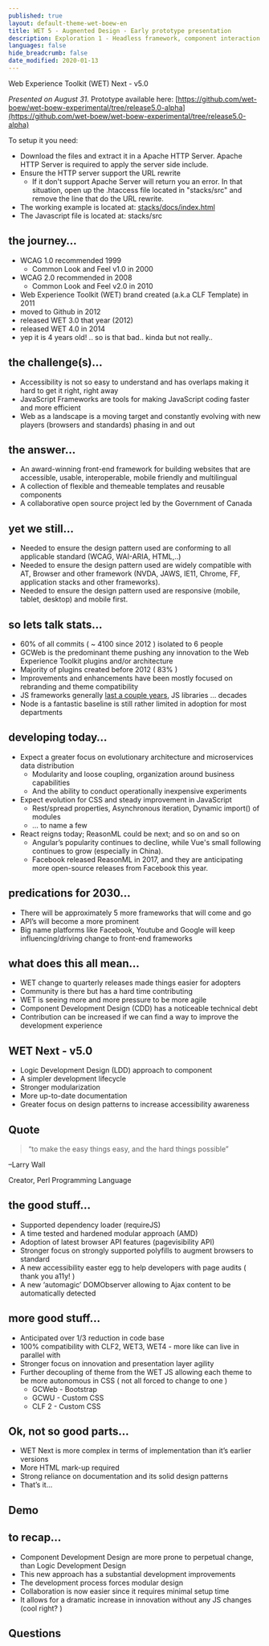 ```yaml
---
published: true
layout: default-theme-wet-boew-en
title: WET 5 - Augmented Design - Early prototype presentation
description: Exploration 1 - Headless framework, component interaction driven from markup, data first design
languages: false
hide_breadcrumb: false
date_modified: 2020-01-13
---
```

Web Experience Toolkit (WET) Next  - v5.0


*Presented on August 31.*
Prototype available here: [https://github.com/wet-boew/wet-boew-experimental/tree/release5.0-alpha](https://github.com/wet-boew/wet-boew-experimental/tree/release5.0-alpha)

To setup it you need:
* Download the files and extract it in a Apache HTTP Server. Apache HTTP Server is required to apply the server side include.
* Ensure the HTTP server support the URL rewrite
	* If it don't support Apache Server will return you an error. In that situation, open up the .htaccess file located in "stacks/src" and remove the line that do the URL rewrite.
* The working example is located at: [stacks/docs/index.html](2018-assets/2018-11-prototype/stacks/docs/index.html)
* The Javascript file is located at: stacks/src


## the journey…



* WCAG 1.0 recommended 1999
	* Common Look and Feel v1.0 in 2000
* WCAG 2.0 recommended in 2008
	* Common Look and Feel v2.0 in 2010
* Web Experience Toolkit (WET) brand created (a.k.a CLF Template) in 2011
* moved to Github in 2012
* released WET 3.0 that year (2012)
* released WET 4.0 in 2014
* yep it is 4 years old! .. so is that bad.. kinda but not really..

## the challenge(s)…

* Accessibility is not so easy to understand and has overlaps making it hard to get it right, right away
* JavaScript Frameworks are tools for making JavaScript coding faster and more efficient
* Web as a landscape is a moving target and constantly evolving with new players (browsers and standards) phasing in and out

## the answer…

* An award-winning front-end framework for building websites that are accessible, usable, interoperable, mobile friendly and multilingual
* A collection of flexible and themeable templates and reusable components
* A collaborative open source project led by the Government of Canada

## yet we still…

* Needed to ensure the design pattern used are conforming to all applicable standard (WCAG, WAI-ARIA, HTML,..)
* Needed to ensure the design pattern used are widely compatible with AT, Browser and other framework (NVDA, JAWS, IE11, Chrome, FF, application stacks and other frameworks).
* Needed to ensure the design pattern used are responsive (mobile, tablet, desktop) and mobile first.

## so lets talk stats…

* 60% of all commits ( ~ 4100 since 2012 ) isolated to 6 people
* GCWeb is the predominant theme pushing any innovation to the Web Experience Toolkit plugins and/or architecture
* Majority of plugins created before 2012 ( 83% )
* Improvements and enhancements have been mostly focused on rebranding and theme compatibility
* JS frameworks generally [last a couple years](https://www.bitovi.com/blog/longevity-or-lack-thereof-in-javascript-frameworks), JS libraries … decades
* Node is a fantastic baseline is still rather limited in adoption for most departments

## developing today…

* Expect a greater focus on evolutionary architecture and microservices data distribution
	* Modularity and loose coupling, organization around business capabilities
	* And the ability to conduct operationally inexpensive experiments
* Expect evolution for CSS and steady improvement in JavaScript
	* Rest/spread properties, Asynchronous iteration, Dynamic import() of modules
	* … to name a few
* React reigns today; ReasonML could be next; and so on and so on
	* Angular’s popularity continues to decline, while Vue's small following continues to grow (especially in China).
	* Facebook released ReasonML in 2017, and they are anticipating more open-source releases from Facebook this year.

## predications for 2030…

* There will be approximately 5 more frameworks that will come and go
* API’s will become a more prominent
* Big name platforms like Facebook, Youtube and Google will keep influencing/driving change to front-end frameworks

## what does this all mean…

* WET change to quarterly releases made things easier for adopters
* Community is there but has a hard time contributing
* WET is seeing more and more pressure to be more agile
* Component Development Design (CDD) has a noticeable technical debt
* Contribution can be increased if we can find a way to improve the development experience

## WET Next  - v5.0

* Logic Development Design (LDD) approach to component
* A simpler development lifecycle
* Stronger modularization
* More up-to-date documentation
* Greater focus on design patterns to increase accessibility awareness

## Quote

> “to make the easy things easy, and the hard things possible”

–Larry Wall

Creator, Perl Programming Language

## the good stuff…

* Supported dependency loader (requireJS)
* A time tested and hardened modular approach (AMD)
* Adoption of latest browser API features (pagevisibility API)
* Stronger focus on strongly supported polyfills to augment browsers to standard
* A new accessibility easter egg to help developers with page audits ( thank you a11y! )
* A new ‘automagic’ DOMObserver allowing to Ajax content to be automatically detected

## more good stuff…

* Anticipated over 1/3 reduction in code base
* 100% compatibility with CLF2, WET3, WET4 - more like can live in parallel with
* Stronger focus on innovation and presentation layer agility
* Further decoupling of theme from the WET JS allowing each theme to be more autonomous in CSS ( not all forced to change to one )
	* GCWeb - Bootstrap
	* GCWU - Custom CSS
	* CLF 2 - Custom CSS

## Ok, not so good parts…

* WET Next is more complex in terms of implementation than it’s earlier versions
* More HTML mark-up required
* Strong reliance on documentation and its solid design patterns
* That’s it…

## Demo

## to recap…

* Component Development Design are more prone to perpetual change, than Logic Development Design
* This new approach has a substantial development improvements
* The development process forces modular design
* Collaboration is now easier since it requires minimal setup time
* It allows for a dramatic increase in innovation without any JS changes (cool right? )

## Questions
